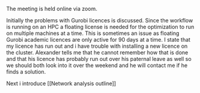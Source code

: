 The meeting is held online via zoom.

Initially the problems with Gurobi licences is discussed. Since the workflow is running on an HPC a floating license is needed for the optimization to run on multiple machines at a time. This is sometimes an issue as floating Gurobi academic licences are only active for 90 days at a time. I state that my licence has run out and i have trouble with installing a new licence on the cluster. Alexander tells me that he cannot remember how that is done and that his licence has probably run out over his paternal leave as well so we should both look into it over the weekend and he will contact me if he finds a solution.

Next i introduce [[Network analysis outline]] 
